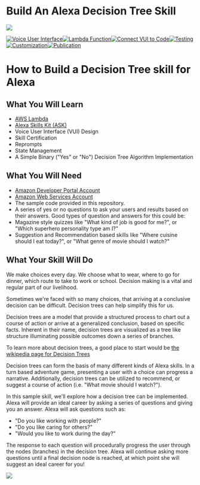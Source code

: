 # Build An Alexa Decision Tree Skill
<img src="https://m.media-amazon.com/images/G/01/mobile-apps/dex/alexa/alexa-skills-kit/tutorials/fact/header._TTH_.png" />

[![Voice User Interface](https://m.media-amazon.com/images/G/01/mobile-apps/dex/alexa/alexa-skills-kit/tutorials/navigation/1-off._TTH_.png)](1-voice-user-interface.md)[![Lambda Function](https://m.media-amazon.com/images/G/01/mobile-apps/dex/alexa/alexa-skills-kit/tutorials/navigation/2-off._TTH_.png)](2-lambda-function.md)[![Connect VUI to Code](https://m.media-amazon.com/images/G/01/mobile-apps/dex/alexa/alexa-skills-kit/tutorials/navigation/3-off._TTH_.png)](3-connect-vui-to-code.md)[![Testing](https://m.media-amazon.com/images/G/01/mobile-apps/dex/alexa/alexa-skills-kit/tutorials/navigation/4-off._TTH_.png)](4-testing.md)[![Customization](https://m.media-amazon.com/images/G/01/mobile-apps/dex/alexa/alexa-skills-kit/tutorials/navigation/5-off._TTH_.png)](5-customization.md)[![Publication](https://m.media-amazon.com/images/G/01/mobile-apps/dex/alexa/alexa-skills-kit/tutorials/navigation/6-off._TTH_.png)](6-publication.md)

# How to Build a Decision Tree skill for Alexa


## What You Will Learn
*  [AWS Lambda](http://aws.amazon.com/lambda)
*  [Alexa Skills Kit (ASK)](https://developer.amazon.com/alexa-skills-kit)
*  Voice User Interface (VUI) Design
*  Skill Certification
*  Reprompts
*  State Management
*  A Simple Binary ("Yes" or "No") Decision Tree Algorithm Implementation

## What You Will Need
*  [Amazon Developer Portal Account](http://developer.amazon.com)
*  [Amazon Web Services Account](http://aws.amazon.com/)
*  The sample code provided in this repository.
*  A series of yes or no questions to ask your users and results based on their answers. Good types of question and answers for this could be:
*  Magazine style quizzes like "What kind of job is good for me?", or "Which superhero personality type am I?"
*  Suggestion and Recommendation based skills like "Where cuisine should I eat today?", or "What genre of movie should I watch?"

## What Your Skill Will Do

We make choices every day. We choose what to wear, where to go for dinner, which route to take to work or school. Decision making is a vital and regular part of our livelihood.

Sometimes we're faced with so many choices, that arriving at a conclusive decision can be difficult. Decision trees can help simplify this for us.

Decision trees are a model that provide a structured process to chart out a course of action or arrive at a generalized conclusion, based on specific facts. Inherent in their name, decision trees are visualized as a tree like structure illuminating possible outcomes down a series of branches.

To learn more about decision trees, a good place to start would be [the wikipedia page for Decision Trees](https://en.wikipedia.org/wiki/Decision_tree)

Decision trees can form the basis of many different kinds of Alexa skills. In a turn based adventure game, presenting a user with a choice can progress a narrative. Additionally, decision trees can be utilized to recommend, or suggest a course of action (i.e. "What movie should I watch?").

In this sample skill, we'll explore how a decision tree can be implemented. Alexa will provide an ideal career by asking a series of questions and giving you an answer. Alexa will ask questions such as:
*   "Do you like working with people?"
*   "Do you like caring for others?"
*   "Would you like to work during the day?"

The response to each question will procedurally progress the user through the nodes (branches) in the decision tree. Alexa will continue asking more questions until a final decision node is reached, at which point she will suggest an ideal career for you!

<a href="1-voice-user-interface.md"><img src="https://m.media-amazon.com/images/G/01/mobile-apps/dex/alexa/alexa-skills-kit/tutorials/general/buttons/button_get_started._TTH_.png" /></a>

<img height="1" width="1" src="https://www.facebook.com/tr?id=1847448698846169&ev=PageView&noscript=1"/>
